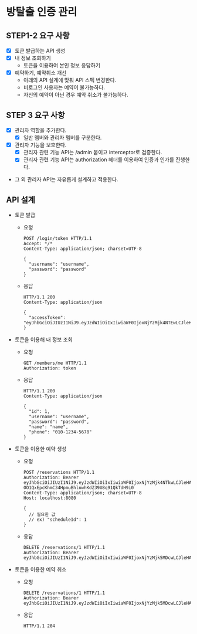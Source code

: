 # 방탈출 인증 관리

## STEP1-2 요구 사항
- [x] 토큰 발급하는 API 생성
- [x] 내 정보 조회하기
  - 토큰을 이용하여 본인 정보 응답하기
- [x] 예약하기, 예약취소 개선
  - 아래의 API 설계에 맞춰 API 스펙 변경한다.
  - 비로그인 사용자는 예약이 불가능하다.
  - 자신의 예약이 아닌 경우 예약 취소가 불가능하다.

## STEP 3 요구 사항
- [x] 관리자 역할을 추가한다.
  - [x] 일반 멤버와 관리자 멤버를 구분한다.
- [x] 관리자 기능을 보호한다.
  - [x] 관리자 관련 기능 API는 /admin 붙이고 interceptor로 검증한다.
  - [x] 관리자 관련 기능 API는 authorization 헤더를 이용하여 인증과 인가를 진행한다.
- 그 외 관리자 API는 자유롭게 설계하고 적용한다.

## API 설계
- 토큰 발급
  - 요청
    ```
    POST /login/token HTTP/1.1
    Accept: */*
    Content-Type: application/json; charset=UTF-8

    {
      "username": "username",
      "password": "password"
    }
    ```
  - 응답
    ```
    HTTP/1.1 200 
    Content-Type: application/json
    
    {
      "accessToken": "eyJhbGciOiJIUzI1NiJ9.eyJzdWIiOiIxIiwiaWF0IjoxNjYzMjk4NTEwLCJleHAiOjE2NjMzMDIxMTAsInJvbGUiOiJBRE1JTiJ9.7pxE1cjS51snIrfk21m2Nw0v08HCjgkRD2WSxTK318M"
    }
    ```
- 토큰을 이용해 내 정보 조회
  - 요청
    ```
    GET /members/me HTTP/1.1
    Authorization: token 
    ```
  - 응답
    ```
    HTTP/1.1 200 
    Content-Type: application/json

    {
      "id": 1,
      "username": "username",
      "password": "password",
      "name": "name",
      "phone": "010-1234-5678"
    }      
    ```

- 토큰을 이용한 예약 생성
  - 요청
    ```
    POST /reservations HTTP/1.1
    Authorization: Bearer eyJhbGciOiJIUzI1NiJ9.eyJzdWIiOiIxIiwiaWF0IjoxNjYzMjk4NTkwLCJleHAiOjE2NjMzMDIxOTAsInJvbGUiOiJBRE1JTiJ9.-OO1QxEpcKhmC34HpmuBhlnwhKdZ39U8q91QkTdH9i0
    Content-Type: application/json; charset=UTF-8
    Host: localhost:8080

    {
      // 필요한 값
      // ex) "scheduleId": 1
    }
    ```
  - 응답
    ```
    DELETE /reservations/1 HTTP/1.1
    Authorization: Bearer eyJhbGciOiJIUzI1NiJ9.eyJzdWIiOiIxIiwiaWF0IjoxNjYzMjk5MDcwLCJleHAiOjE2NjMzMDI2NzAsInJvbGUiOiJBRE1JTiJ9.zgz7h7lrKLNw4wP9I0W8apQnMUn3WHnmqQ1N2jNqwlQ
    ```
- 토큰을 이용한 예약 취소
  - 요청
    ```
    DELETE /reservations/1 HTTP/1.1
    Authorization: Bearer eyJhbGciOiJIUzI1NiJ9.eyJzdWIiOiIxIiwiaWF0IjoxNjYzMjk5MDcwLCJleHAiOjE2NjMzMDI2NzAsInJvbGUiOiJBRE1JTiJ9.zgz7h7lrKLNw4wP9I0W8apQnMUn3WHnmqQ1N2jNqwlQ
    ```
  - 응답
    ```
    HTTP/1.1 204 
    ```
